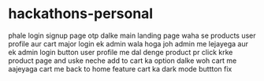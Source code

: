 # hackathons-personal
phale login signup page otp dalke main landing page waha se products user profile aur cart major
login ek admin wala hoga joh admin me lejayega aur ek admin login button user profile me dal denge 
product pr click krke product page and uske neche add to cart ka option dalke woh cart me aajeyaga
cart me back to home feature
cart ka dark mode buttton fix
